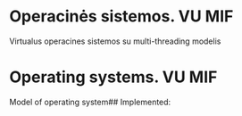 # Operacinės sistemos. VU MIF 
Virtualus operacines sistemos su multi-threading modelis
# Operating systems. VU MIF 
Model of operating system## Implemented:
